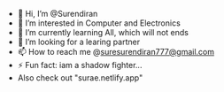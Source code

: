 - 👋 Hi, I’m @Surendiran
- 👀 I’m interested in Computer and Electronics
- 🌱 I’m currently learning All, which will not ends
- 💞️ I’m looking for a learing partner
- 📫 How to reach me @suresurendiran777@gmail.com
- ⚡ Fun fact: iam a shadow fighter...
- Also check out "surae.netlify.app"

<!---
Surendiran2003/Surendiran2003 is a ✨ special ✨ repository because its `README.md` (this file) appears on your GitHub profile.
You can click the Preview link to take a look at your changes.
--->
